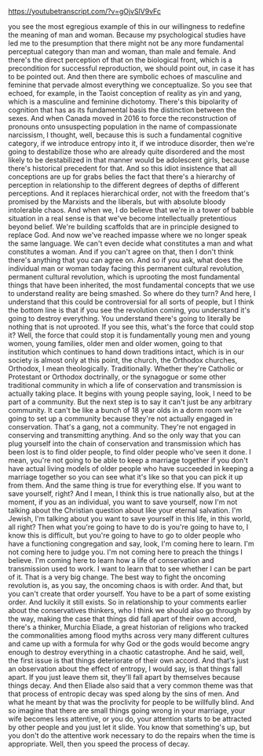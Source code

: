 https://youtubetranscript.com/?v=gOjvSlV9vFc

 you see the most egregious example of this in our willingness to redefine the meaning of man and woman. Because my psychological studies have led me to the presumption that there might not be any more fundamental perceptual category than man and woman, than male and female. And there's the direct perception of that on the biological front, which is a precondition for successful reproduction, we should point out, in case it has to be pointed out. And then there are symbolic echoes of masculine and feminine that pervade almost everything we conceptualize. So you see that echoed, for example, in the Taoist conception of reality as yin and yang, which is a masculine and feminine dichotomy. There's this bipolarity of cognition that has as its fundamental basis the distinction between the sexes. And when Canada moved in 2016 to force the reconstruction of pronouns onto unsuspecting population in the name of compassionate narcissism, I thought, well, because this is such a fundamental cognitive category, if we introduce entropy into it, if we introduce disorder, then we're going to destabilize those who are already quite disordered and the most likely to be destabilized in that manner would be adolescent girls, because there's historical precedent for that. And so this idiot insistence that all conceptions are up for grabs belies the fact that there's a hierarchy of perception in relationship to the different degrees of depths of different perceptions. And it replaces hierarchical order, not with the freedom that's promised by the Marxists and the liberals, but with absolute bloody intolerable chaos. And when we, I do believe that we're in a tower of babble situation in a real sense is that we've become intellectually pretentious beyond belief. We're building scaffolds that are in principle designed to replace God. And now we've reached impasse where we no longer speak the same language. We can't even decide what constitutes a man and what constitutes a woman. And if you can't agree on that, then I don't think there's anything that you can agree on. And so if you ask, what does the individual man or woman today facing this permanent cultural revolution, permanent cultural revolution, which is uprooting the most fundamental things that have been inherited, the most fundamental concepts that we use to understand reality are being smashed. So where do they turn? And here, I understand that this could be controversial for all sorts of people, but I think the bottom line is that if you see the revolution coming, you understand it's going to destroy everything. You understand there's going to literally be nothing that is not uprooted. If you see this, what's the force that could stop it? Well, the force that could stop it is fundamentally young men and young women, young families, older men and older women, going to that institution which continues to hand down traditions intact, which is in our society is almost only at this point, the church, the Orthodox churches, Orthodox, I mean theologically. Traditionally. Whether they're Catholic or Protestant or Orthodox doctrinally, or the synagogue or some other traditional community in which a life of conservation and transmission is actually taking place. It begins with young people saying, look, I need to be part of a community. But the next step is to say it can't just be any arbitrary community. It can't be like a bunch of 18 year olds in a dorm room we're going to set up a community because they're not actually engaged in conservation. That's a gang, not a community. They're not engaged in conserving and transmitting anything. And so the only way that you can plug yourself into the chain of conservation and transmission which has been lost is to find older people, to find older people who've seen it done. I mean, you're not going to be able to keep a marriage together if you don't have actual living models of older people who have succeeded in keeping a marriage together so you can see what it's like so that you can pick it up from them. And the same thing is true for everything else. If you want to save yourself, right? And I mean, I think this is true nationally also, but at the moment, if you as an individual, you want to save yourself, now I'm not talking about the Christian question about like your eternal salvation. I'm Jewish, I'm talking about you want to save yourself in this life, in this world, all right? Then what you're going to have to do is you're going to have to, I know this is difficult, but you're going to have to go to older people who have a functioning congregation and say, look, I'm coming here to learn. I'm not coming here to judge you. I'm not coming here to preach the things I believe. I'm coming here to learn how a life of conservation and transmission used to work. I want to learn that to see whether I can be part of it. That is a very big change. The best way to fight the oncoming revolution is, as you say, the oncoming chaos is with order. And that, but you can't create that order yourself. You have to be a part of some existing order. And luckily it still exists. So in relationship to your comments earlier about the conservatives thinkers, who I think we should also go through by the way, making the case that things did fall apart of their own accord, there's a thinker, Murchia Eliade, a great historian of religions who tracked the commonalities among flood myths across very many different cultures and came up with a formula for why God or the gods would become angry enough to destroy everything in a chaotic catastrophe. And he said, well, the first issue is that things deteriorate of their own accord. And that's just an observation about the effect of entropy, I would say, is that things fall apart. If you just leave them sit, they'll fall apart by themselves because things decay. And then Eliade also said that a very common theme was that that process of entropic decay was sped along by the sins of men. And what he meant by that was the proclivity for people to be willfully blind. And so imagine that there are small things going wrong in your marriage, your wife becomes less attentive, or you do, your attention starts to be attracted by other people and you just let it slide. You know that something's up, but you don't do the attentive work necessary to do the repairs when the time is appropriate. Well, then you speed the process of decay.
